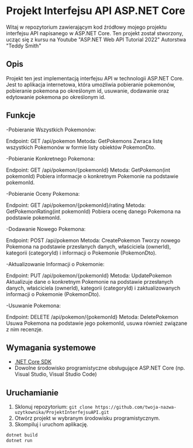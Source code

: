 # Projekt Interfejsu API ASP.NET Core 

Witaj w repozytorium zawierającym kod źródłowy mojego projektu interfejsu API napisanego w ASP.NET Core. Ten projekt został stworzony, ucząc się z kursu  na Youtube "ASP.NET Web API Tutorial 2022" Autorstwa "Teddy Smith"

## Opis

Projekt ten jest implementacją interfejsu API w technologii ASP.NET Core. Jest to aplikacja internetowa, która umożliwia pobieranie pokemonów, pobieranie pokemona po określonym id, usuwanie, dodawanie oraz edytowanie pokemona po określonym id.

## Funkcje

-Pobieranie Wszystkich Pokemonów:

Endpoint: GET /api/pokemon
Metoda: GetPokemons
Zwraca listę wszystkich Pokemonów w formie listy obiektów PokemonDto.

-Pobieranie Konkretnego Pokemona:

Endpoint: GET /api/pokemon/{pokemonId}
Metoda: GetPokemon(int pokemonId)
Pobiera informacje o konkretnym Pokemonie na podstawie pokemonId.

-Pobieranie Oceny Pokemona:

Endpoint: GET /api/pokemon/{pokemonId}/rating
Metoda: GetPokemonRating(int pokemonId)
Pobiera ocenę danego Pokemona na podstawie pokemonId.

-Dodawanie Nowego Pokemona:

Endpoint: POST /api/pokemon
Metoda: CreatePokemon
Tworzy nowego Pokemona na podstawie przesłanych danych, właściciela (ownerId), kategorii (categoryId) i informacji o Pokemonie (PokemonDto).

-Aktualizowanie Informacji o Pokemonie:

Endpoint: PUT /api/pokemon/{pokemonId}
Metoda: UpdatePokemon
Aktualizuje dane o konkretnym Pokemonie na podstawie przesłanych danych, właściciela (ownerId), kategorii (categoryId) i zaktualizowanych informacji o Pokemonie (PokemonDto).

-Usuwanie Pokemona:

Endpoint: DELETE /api/pokemon/{pokemonId}
Metoda: DeletePokemon
Usuwa Pokemona na podstawie jego pokemonId, usuwa również związane z nim recenzje.

## Wymagania systemowe

- [.NET Core SDK](https://dotnet.microsoft.com/download)
- Dowolne środowisko programistyczne obsługujące ASP.NET Core (np. Visual Studio, Visual Studio Code)

## Uruchamianie

1. Sklonuj repozytorium: `git clone https://github.com/twoja-nazwa-uzytkownika/ProjektInterfejsuAPI.git`
2. Otwórz projekt w wybranym środowisku programistycznym.
3. Skompiluj i uruchom aplikację.

```bash
dotnet build
dotnet run
